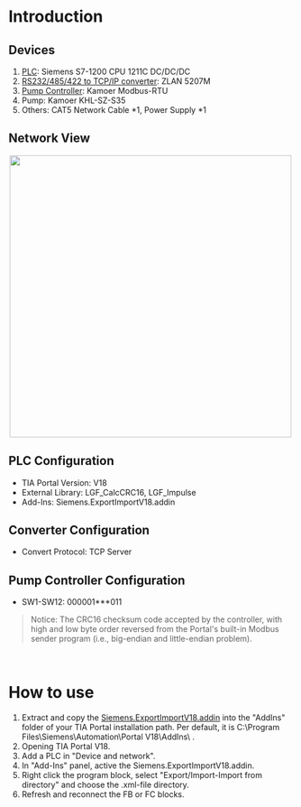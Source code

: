 # Introduction
## Devices
1. [PLC](#1): Siemens S7-1200 CPU 1211C DC/DC/DC
2. [RS232/485/422 to TCP/IP converter](#2): ZLAN 5207M
3. [Pump Controller](#3): Kamoer Modbus-RTU
4. Pump: Kamoer KHL-SZ-S35
5. Others: CAT5 Network Cable *1, Power Supply *1

<h2> Network View </h2>
<div align=center>
    <img src="/../shots/DeviceMap.png" height="500px"/>
</div>

<h2 id="1"> PLC Configuration </h2>

- TIA Portal Version: V18
- External Library: LGF_CalcCRC16, LGF_Impulse
- Add-Ins: Siemens.ExportImportV18.addin

<h2 id="2"> Converter Configuration </h2>

- Convert Protocol: TCP Server

<h2 id="3"> Pump Controller Configuration </h2>

- SW1-SW12: 000001***011
> Notice: The CRC16 checksum code accepted by the controller, with high and low byte order reversed from the Portal's built-in Modbus sender program (i.e., big-endian and little-endian problem).

<br/>

# How to use
1. Extract and copy the [Siemens.ExportImportV18.addin](https://support.industry.siemens.com/cs/document/109773999/) into the "AddIns" folder of your TIA Portal installation path. Per default, it is C:\Program Files\Siemens\Automation\Portal V18\AddIns\ .
2. Opening TIA Portal V18.
3. Add a PLC in "Device and network".
4. In "Add-Ins" panel, active the Siemens.ExportImportV18.addin.
5. Right click the program block, select "Export/Import-Import from directory" and choose the .xml-file directory.
6. Refresh and reconnect the FB or FC blocks.